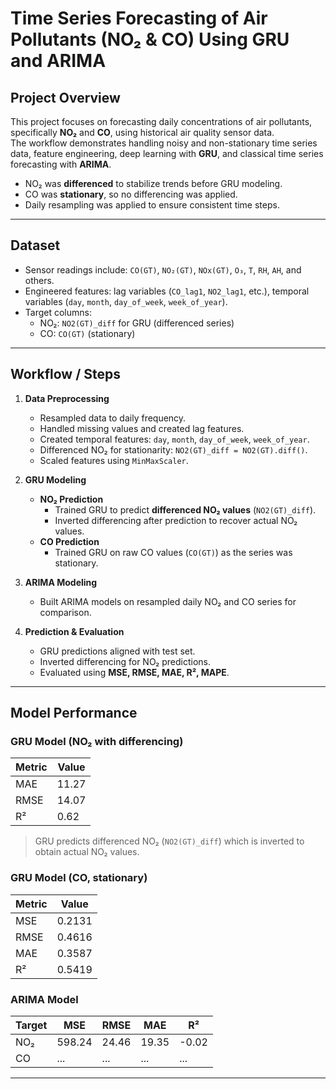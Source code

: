 # Time Series Forecasting of Air Pollutants (NO₂ & CO) Using GRU and ARIMA

## Project Overview
This project focuses on forecasting daily concentrations of air pollutants, specifically **NO₂** and **CO**, using historical air quality sensor data.  
The workflow demonstrates handling noisy and non-stationary time series data, feature engineering, deep learning with **GRU**, and classical time series forecasting with **ARIMA**.  

- NO₂ was **differenced** to stabilize trends before GRU modeling.  
- CO was **stationary**, so no differencing was applied.  
- Daily resampling was applied to ensure consistent time steps.

---

## Dataset
- Sensor readings include: `CO(GT)`, `NO₂(GT)`, `NOx(GT)`, `O₃`, `T`, `RH`, `AH`, and others.  
- Engineered features: lag variables (`CO_lag1`, `NO2_lag1`, etc.), temporal variables (`day`, `month`, `day_of_week`, `week_of_year`).  
- Target columns:
  - NO₂: `NO2(GT)_diff` for GRU (differenced series)
  - CO: `CO(GT)` (stationary)

---

## Workflow / Steps

1. **Data Preprocessing**
   - Resampled data to daily frequency.
   - Handled missing values and created lag features.
   - Created temporal features: `day`, `month`, `day_of_week`, `week_of_year`.
   - Differenced NO₂ for stationarity: `NO2(GT)_diff = NO2(GT).diff()`.
   - Scaled features using `MinMaxScaler`.

2. **GRU Modeling**
   - **NO₂ Prediction**
     - Trained GRU to predict **differenced NO₂ values** (`NO2(GT)_diff`).
     - Inverted differencing after prediction to recover actual NO₂ values.
   - **CO Prediction**
     - Trained GRU on raw CO values (`CO(GT)`) as the series was stationary.

3. **ARIMA Modeling**
   - Built ARIMA models on resampled daily NO₂ and CO series for comparison.

4. **Prediction & Evaluation**
   - GRU predictions aligned with test set.
   - Inverted differencing for NO₂ predictions.
   - Evaluated using **MSE, RMSE, MAE, R², MAPE**.

---

## Model Performance

### GRU Model (NO₂ with differencing)
| Metric | Value |
|--------|-------|
| MAE    | 11.27 |
| RMSE   | 14.07 |
| R²     | 0.62  |
> GRU predicts differenced NO₂ (`NO2(GT)_diff`) which is inverted to obtain actual NO₂ values.

### GRU Model (CO, stationary)
| Metric | Value |
|--------|-------|
| MSE    | 0.2131 |
| RMSE   | 0.4616 |
| MAE    | 0.3587 |
| R²     | 0.5419 |

### ARIMA Model
| Target | MSE   | RMSE  | MAE   | R²     |
|--------|-------|-------|-------|--------|
| NO₂    | 598.24| 24.46 | 19.35 | -0.02  |
| CO     | ...   | ...   | ...   | ...    |

---
